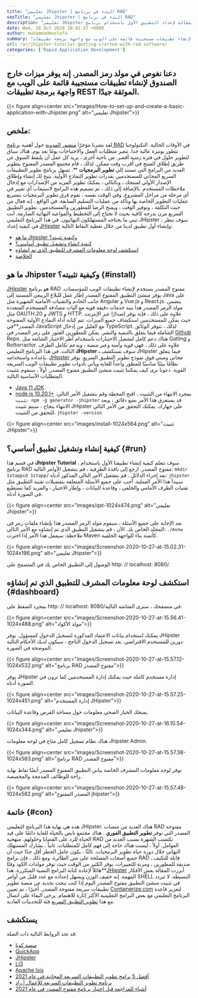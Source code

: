 ```yaml
---
title: "تعليمي Jhipster | البدء في برنامج RAD" 
seoTitle: "تعليمي Jhipster | البدء في برنامج RAD" 
description: "تعليمي JHipster خطوة بخطوة للمبتدئين للبدء. اتبع هذه المقالة لإعداد التطبيق الأول باستخدام برنامج RAD JHIPSTER Open Source." 
date: Wed, 28 Oct 2020 10:42:37 +0000
author: muhammadmustafa
summary: "دعنا نغوص في مولد رمز المصدر. إنه يوفر ميزات خارج الصندوق لإنشاء تطبيقات مستجيبة قائمة على الويب مع واجهة برمجة تطبيقات REST الموثقة جيدًا." 
url: /ar/jhipster-tutorial-getting-started-with-rad-software/
categories: ['Rapid Application Development']
---
```


## دعنا نغوص في مولد رمز المصدر. إنه يوفر ميزات خارج الصندوق لإنشاء تطبيقات مستجيبة قائمة على الويب مع واجهة برمجة تطبيقات REST الموثقة جيدًا.

{{< figure align=center src="images/How-to-set-up-and-create-a-basic-application-with-Jhipster.png" alt="تعليمي Jhipster">}}


## ملخص:
لقد نشرنا مؤخرًا [منشور المدونة][1] حول أهمية [برنامج RAD][2] في الأوقات الحالية. التكنولوجيا تتطور بوتيرة عالية جدا. تتغير متطلبات العمل والاحتياجات يومًا بعد يوم. هناك سباق لتطوير حلول في فترة زمنية أقصر. من ناحية أخرى ، يريد كل عمل أن يلتقط السوق عن طريق إطلاق المنتج في أقرب وقت ممكن. لذلك ، قام مجتمع المصدر المفتوح بتطوير العديد من البرامج التي تستند إلى  **تطوير البرمجيات** **. تسهل برنامج تطوير التطبيقات السريع المجاني للمستخدمين بقدرات تطوير النماذج الأولية. يتيح لك إنشاء وإطلاق الإصدار الأولي لمنتجك ، وبالتالي ، يمكنك تطوير المزيد من الإصدارات مع إدخال ملاحظات المستخدم. بالإضافة إلى ذلك ، تم تصميم هذه البرامج لاستيعاب أي تغيير في أي مرحلة من مراحل المشروع.
وفي الوقت نفسه ، تقوم فرق تطوير البرمجيات بتسريع عمليات التطوير الخاصة بها وتأكد من عمليات التسليم السابقة. في الواقع ، إنه فعال من حيث التكلفة ، وتوفير الوقت ، ويمنح الرضا للمطورين والمستخدمين. تطوير التطبيق السريع مرن بدرجة كافية بحيث لا تحتاج إلى التخطيط والمواعيد النهائية الصارمة. أنت تبني ما يحتاجه المستهلكون النهائيون. في هذا البرنامج التعليمي JHipster ، سوف ننظر في كيفية إعداد [JHipster][3] وإنشاء أول تطبيق لدينا من خلال تغطية النقاط التالية:
  * [ما هو Jhipster وكيفية تثبيته؟][4]
  * [كيفية إنشاء وتشغيل تطبيق أساسي؟][5]
  * [استكشف لوحة معلومات المشرف للتطبيق الذي تم إنشاؤه][6]
  * [الخلاصة][7]

## ما هو Jhipster وكيفية تثبيته؟ {#install}

[JHipster][3] هو برنامج RAD مفتوح المصدر يستخدم لإنشاء تطبيقات الويب للمؤسسات. يوفر منشئ التطبيق المفتوح المصدر إطار عمل للبلاغ الربيعي المستند إلى Java على جانب الخادم والتقنيات الأمامية الشهيرة مثل Angular و Vue.js و React.js. يتضمن مولد الرمز المصدر هذا بنية خدمات دقيقة قوية مع آليات مصادقة المستخدم المتعددة مثل OAUTH.20 و JWTS و HTTP. علاوة على ذلك ، فإنه يوفر إصدارًا عبر الإنترنت حيث يمكن للمستخدمين استكشاف جميع الميزات. تتم كتابة أداة النماذج الأولية المفتوحة المصدر**في JavaScript مع القليل من إدخال TypeScript. لذلك ، تتوفر الوثائق الشاملة فيما يتعلق بالتنمية والنشر. يمكن للمطورين العثور على رمز المصدر في [Github][8] Repo. هناك دعم كامل لتشغيل الاختبارات باستخدام أطر الاختبار الشائعة مثل Gatling و Rottorractor. علاوة على ذلك ، فهي قوية وآمنة وعبر منصة ، ويدعم تكامل الطرف الثالث.
في هذا البرنامج التعليمي  **JHipster ،**  سوف نستكشف JHipster فيما يتعلق بإعداده واستخدامه. [JHipster][3] مجاني ومبني فوق نموذج تطوير التطبيق السريع. يوفر نظامًا بيئيًا مناسبًا للمطور واعداً للغاية ويأتي بأدوات تطوير تطبيقات الويب السريعة القوية.
دعونا نرى كيف يمكننا تثبيت منشئ التطبيق مفتوح المصدر. أولاً ، سنقوم بتثبيت المتطلبات الأساسية التالية.
  * [Java 11 JDK][9]
  * [node.js 10.20.1+][10]
بمجرد الانتهاء من التثبيت ، افتح المحطة وقم بتشغيل الأمر التالي.
`تثبيت npm -g generator -jhipster`
قد يستغرق هذا الأمر بضع دقائق ، وبعد الانتهاء بنجاح ، سيتم تثبيت JHipster على جهازك.
يمكنك التحقق من الأمر التالي للتحقق من التثبيت.
`jhipster -version`

{{< figure align=center src="images/install-1024x564.png" alt="تثبيت JHipster">}}


## كيفية إنشاء وتشغيل تطبيق أساسي؟ {#run}

في قسم هذا  **Jhipster Tutorial**  ، سوف نتعلم كيفية إنشاء تطبيقنا الأول باستخدام برنامج RAD مفتوح المصدر.
ارجع إلى نافذة الطرفية ، قم بتشغيل الأوامر التالية:
`mkdir 1stappcd 1stapp/`
بعد إجراء الدلائل ، قم بتشغيل الأمر التالي المذكور أدناه:
`jhipster`
سيبدأ هذا الأمر العملية. أجب على جميع الأسئلة المتعلقة بتفضيلات تقنية التطبيق مثل تقنيات الطرف الأمامي والخلفي ، وقاعدة البيانات ، وإطار الاختبار ، والمزيد كما تستطيع في الصورة أدناه.

{{< figure align=center src="images/qst-1024x474.png" alt="تعليمي Jhipster">}}

بعد الإجابة على جميع الأسئلة ، سيقوم مولد الرمز المصدر هذا بإنشاء ملفات رمز في المجلد الخاص بك.
الآن ، قم بتشغيل التطبيق الذي تم إنشاؤه مع الأمر التالي:
`./mvnw`
ملاحظة: سيعمل هذا الأمر إذا اخترت Maven كأتمتة بناء للواجهة الخلفية.

{{< figure align=center src="images/Screenshot-2020-10-27-at-15.02.31-1024x196.png" alt="تعليمي Jhipster">}}

الوصول إلى التطبيق الخاص بك في المتصفح على http: // localhost: 8080/.

## استكشف لوحة معلومات المشرف للتطبيق الذي تم إنشاؤه {#dashboard}

بمجرد الضغط على http: // localhost: 8080/في متصفحك ، سترى الشاشة التالية.

{{< figure align=center src="images/Screenshot-2020-10-27-at-15.56.41-1024x488.png" alt="مولد الأكواد">}}

يمكنك استخدام بيانات الاعتماد المذكورة لتسجيل الدخول كمسؤول. يوفر JHipster دورين للمستخدم الافتراضي. بعد تسجيل الدخول الناجح ، سيكون لديك الأحكام التالية الموضحة في الصورة.

{{< figure align=center src="images/Screenshot-2020-10-27-at-15.57.12-1024x532.png" alt="برنامج RAD مفتوح المصدر">}}

يوفر JHipster إدارة مستخدم كاملة حيث يمكنك إدارة المستخدمين كما ترون في الصورة أدناه.

{{< figure align=center src="images/Screenshot-2020-10-27-at-15.57.25-1024x451.png" alt="إدارة المستخدم JHipster">}}

يمنحك الخيار الصحي معلومات حول مساحة القرص وقاعدة البيانات.

{{< figure align=center src="images/Screenshot-2020-10-27-at-16.10.54-1024x344.png" alt="تعليمي Jhipster">}}

هناك نظام تسجيل كامل متاح في لوحة معلومات Jhipster Admin.

{{< figure align=center src="images/Screenshot-2020-10-27-at-15.57.38-1024x583.png" alt="برنامج RAD مفتوح المصدر">}}

توفر لوحة معلومات المشرف الخاصة بباني التطبيق المفتوح المصدر أيضًا نقاط نهاية راحة للوظائف المدمجة والمخصصة.

{{< figure align=center src="images/Screenshot-2020-10-27-at-15.57.48-1024x582.png" alt="المصدر المفتوح jhipster">}}


## خاتمة {#con}

هذه هي نهاية هذا البرنامج التعليمي JHipster. هناك العديد من منصات RAD مفتوحة المصدر التي توفر  **تطوير التطبيق الفوري**  . هناك مجتمع نابض بالحياة للغاية دائمًا على قيد الحياة للرد على القضايا وحلولهم. منهجية RAD تكتسب الشهرة بسبب العديد من العوامل. أولاً ، ليست هناك حاجة إلى فهم كامل للمتطلبات. ثانياً ، يشارك المستهلك النهائي خلال دورة حياة تطوير البرمجيات. ثالثًا ، يكون عامل الخطر أقل جدًا حيث أن جميع أصحاب المصلحة على متن الطائرة. ومع ذلك ، فإن برامج RAD قابلة للتكيف ، صديقة للمطورين ، ومرنة للتغييرات. يوفر الكثير من الوقت حيث توفر مولدات الكود وقتًا هائلاً لإعادة كتابة البرامج النصية المتكررة. هذا**[JHipster][3] أبرزت المقالة بعض الأفكار المهمة. إنه خفيف الوزن ويسهل إعداده مع عدد قليل من أوامر SHELL البسيطة.
لا تتردد في تثبيت منشئ التطبيق مفتوح المصدر اليوم إذا كنت تبحث بجدية عن منصة تطوير تطبيقات سريعة مفتوحة المصدر. أخيرًا ، تم تعيين [Containerize.com][11] لتعزيز قاعدة البرنامج التعليمي مع بعض البرامج التعليمية الأكثر إثارة للاهتمام. يرجى البقاء على اتصال مع هذا [تطوير التطبيق السريع][2] فئة للتحديثات العادية.

## يستكشف
قد تجد الروابط التالية ذات الصلة:
  * [منصة كوبا][12]
  * [QuickApp][13]
  * [JHipster][3]
  * [LI3][14]
  * [Apache Isis][15]
  * [أفضل 5 برامج تطوير التطبيقات السريعة المجانية في عام 2021][16]
  * [برنامج تطوير التطبيقات السريعة للأعمال | راد][17]
  * [أشياء للمراجعة قبل اختيار برنامج مفتوح المصدر في عام 2021][18]



 [1]: https://blog.containerize.com/2020/10/23/how-rad-software-can-help-you-to-grow-business-to-next-level/
 [2]: https://products.containerize.com/rad
 [3]: https://products.containerize.com/rad/jhipster
 [4]: #install
 [5]: #run
 [6]: #dashboard
 [7]: #con
 [8]: https://github.com/jhipster/generator-jhipster
 [9]: https://www.oracle.com/java/technologies/javase-jdk11-downloads.html
 [10]: https://nodejs.org/en/
 [11]: https://www.containerize.com/
 [12]: https://products.containerize.com/rad/cuba
 [13]: https://products.containerize.com/rad/quickapp
 [14]: https://products.containerize.com/rad/li3
 [15]: https://products.containerize.com/rad/apache-isis
 [16]: https://blog.containerize.com/rapid-application-development/top-5-free-rapid-application-development-software-in-2021/
 [17]: https://blog.containerize.com/rapid-application-development/rapid-application-development-software-for-business-rad/
 [18]: https://blog.containerize.com/cmdb-software/things-to-review-before-opting-open-source-software-in-2021/
